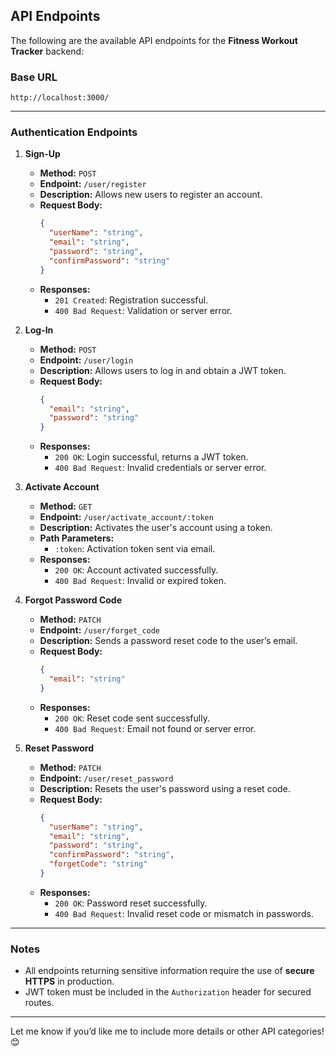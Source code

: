 ## API Endpoints  
The following are the available API endpoints for the **Fitness Workout Tracker** backend:  

### Base URL  
`http://localhost:3000/`  

---

### Authentication Endpoints  

1. **Sign-Up**  
   - **Method:** `POST`  
   - **Endpoint:** `/user/register`  
   - **Description:** Allows new users to register an account.  
   - **Request Body:**  
     ```json
     {
       "userName": "string",
       "email": "string",
       "password": "string",
       "confirmPassword": "string"
     }
     ```  
   - **Responses:**  
     - `201 Created`: Registration successful.  
     - `400 Bad Request`: Validation or server error.  

2. **Log-In**  
   - **Method:** `POST`  
   - **Endpoint:** `/user/login`  
   - **Description:** Allows users to log in and obtain a JWT token.  
   - **Request Body:**  
     ```json
     {
       "email": "string",
       "password": "string"
     }
     ```  
   - **Responses:**  
     - `200 OK`: Login successful, returns a JWT token.  
     - `400 Bad Request`: Invalid credentials or server error.  

3. **Activate Account**  
   - **Method:** `GET`  
   - **Endpoint:** `/user/activate_account/:token`  
   - **Description:** Activates the user's account using a token.  
   - **Path Parameters:**  
     - `:token`: Activation token sent via email.  
   - **Responses:**  
     - `200 OK`: Account activated successfully.  
     - `400 Bad Request`: Invalid or expired token.  

4. **Forgot Password Code**  
   - **Method:** `PATCH`  
   - **Endpoint:** `/user/forget_code`  
   - **Description:** Sends a password reset code to the user’s email.  
   - **Request Body:**  
     ```json
     {
       "email": "string"
     }
     ```  
   - **Responses:**  
     - `200 OK`: Reset code sent successfully.  
     - `400 Bad Request`: Email not found or server error.  

5. **Reset Password**  
   - **Method:** `PATCH`  
   - **Endpoint:** `/user/reset_password`  
   - **Description:** Resets the user's password using a reset code.  
   - **Request Body:**  
     ```json
     {
       "userName": "string",
       "email": "string",
       "password": "string",
       "confirmPassword": "string",
       "forgetCode": "string"
     }
     ```  
   - **Responses:**  
     - `200 OK`: Password reset successfully.  
     - `400 Bad Request`: Invalid reset code or mismatch in passwords.  

---

### Notes  
- All endpoints returning sensitive information require the use of **secure HTTPS** in production.  
- JWT token must be included in the `Authorization` header for secured routes.  

---

Let me know if you’d like me to include more details or other API categories! 😊  
